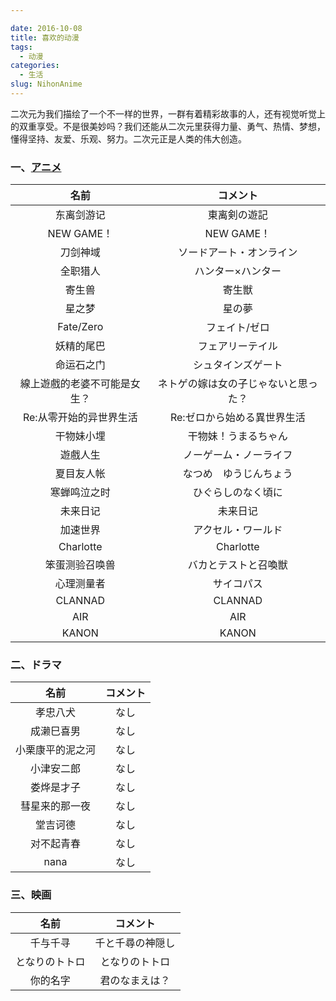 ```yaml
---

date: 2016-10-08
title: 喜欢的动漫
tags: 
  - 动漫
categories:
  - 生活
slug: NihonAnime
---
```

二次元为我们描绘了一个不一样的世界，一群有着精彩故事的人，还有视觉听觉上的双重享受。不是很美妙吗？我们还能从二次元里获得力量、勇气、热情、梦想，懂得坚持、友爱、乐观、努力。二次元正是人类的伟大创造。
<!-- more -->

### 一、[アニメ](https://zh.moegirl.org)
|       名前       |        コメント        |
|:--------------:|:------------------:|
|     东离剑游记      |       東离剣の遊記       |
|   NEW GAME！    |     NEW GAME！      |
|      刀剑神域      |    ソードアート・オンライン    |
|      全职猎人      |     ハンター×ハンター      |
|      寄生兽       |        寄生獣         |
|      星之梦       |        星の夢         |
|   Fate/Zero    |      フェイト/ゼロ       |
|     妖精的尾巴      |      フェアリーテイル      |
|     命运石之门      |     シュタインズゲート      |
| 線上遊戲的老婆不可能是女生？ | ネトゲの嫁は女の子じゃないと思った？ |
| Re:从零开始的异世界生活  |  Re:ゼロから始める異世界生活   |
|     干物妹小埋      |     干物妹！うまるちゃん     |
|      遊戲人生      |    ノーゲーム・ノーライフ     |
|     夏目友人帐      |    なつめ　ゆうじんちょう     |
|     寒蝉鸣泣之时     |     ひぐらしのなく頃に      |
|      未来日记      |        未来日记        |
|      加速世界      |     アクセル・ワールド      |
|   Charlotte    |     Charlotte      |
|    笨蛋测验召唤兽     |     バカとテストと召喚獣     |
|     心理测量者      |       サイコパス        |
|    CLANNAD     |      CLANNAD       |
|      AIR       |        AIR         |
|     KANON      |       KANON        |



### 二、ドラマ
|    名前    | コメント |
|:--------:|:----:|
|   孝忠八犬   |  なし  |
|  成濑巳喜男   |  なし  |
| 小栗康平的泥之河 |  なし  |
|  小津安二郎   |  なし  |
|  娄烨是才子   |  なし  |
| 彗星来的那一夜  |  なし  |
|   堂吉诃德   |  なし  |
|  对不起青春   |  なし  |
|   nana   |  なし  |



### 三、映画
|   名前    |   コメント   |
|:-------:|:--------:|
|  千与千寻   | 千と千尋の神隠し |
| となりのトトロ | となりのトトロ  |
|  你的名字   | 君のなまえは？  |

